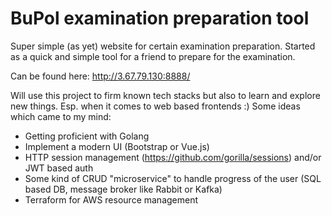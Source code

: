 # BuPol examination preparation tool
Super simple (as yet) website for certain examination preparation. Started as a quick and simple tool for a friend to prepare
for the examination.

Can be found here: http://3.67.79.130:8888/

Will use this project to firm known tech stacks but also to learn and explore new things. Esp. when it comes to web based
frontends :) Some ideas which came to my mind:
* Getting proficient with Golang
* Implement a modern UI (Bootstrap or Vue.js) 
* HTTP session management (https://github.com/gorilla/sessions) and/or JWT based auth
* Some kind of CRUD "microservice" to handle progress of the user (SQL based DB, message broker like Rabbit or Kafka)
* Terraform for AWS resource management
